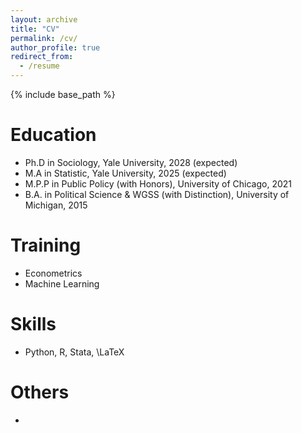 ```yaml
---
layout: archive
title: "CV"
permalink: /cv/
author_profile: true
redirect_from:
  - /resume
---
```


{% include base_path %}

Education
======
* Ph.D in Sociology, Yale University, 2028 (expected)
* M.A in Statistic, Yale University, 2025 (expected)
* M.P.P in Public Policy (with Honors), University of Chicago, 2021
* B.A. in Political Science & WGSS (with Distinction), University of Michigan, 2015

Training
======

* Econometrics
* Machine Learning

Skills
======
* Python, R, Stata, \LaTeX
  
Others
======
* 
